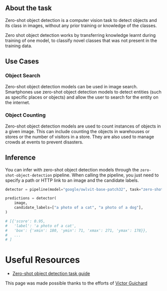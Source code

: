 ## About the task

Zero-shot object detection is a computer vision task to detect objects and its class in images, without any prior training or knowledge of the classes.

Zero shot object detection works by transferring knowledge learnt during training of one model, to classify novel classes that was not present in the training data.

## Use Cases

### Object Search

Zero-shot object detection models can be used in image search. Smartphones use zero-shot object detection models to detect entities (such as specific places or objects) and allow the user to search for the entity on the internet.

### Object Counting

Zero-shot object detection models are used to count instances of objects in a given image. This can include counting the objects in warehouses or stores or the number of visitors in a store. They are also used to manage crowds at events to prevent disasters.

## Inference

You can infer with zero-shot object detection models through the `zero-shot-object-detection` pipeline. When calling the pipeline, you just need to specify a path or HTTP link to an image and the candidate labels.

```python
detector = pipeline(model="google/owlvit-base-patch32", task="zero-shot-object-detection")

predictions = detector(
    image,
    candidate_labels=["a photo of a cat", "a photo of a dog"],
)

# [{'score': 0.95,
#   'label': 'a photo of a cat',
#   'box': {'xmin': 180, 'ymin': 71, 'xmax': 271, 'ymax': 178}},
#   ...
# ]
```

# Useful Resources

- [Zero-shot object detection task guide](https://huggingface.co/tasks/zero-shot-object-detection)

This page was made possible thanks to the efforts of [Victor Guichard](https://huggingface.co/VictorGuichard)